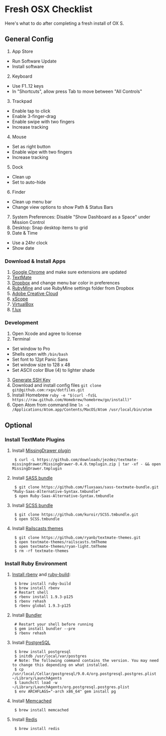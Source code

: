 # Fresh OSX Checklist

Here's what to do after completing a fresh install of OX S.

## General Config

1. App Store
 * Run Software Update
 * Install software
2. Keyboard
 * Use F1..12 keys
 * In "Shortcuts", allow press Tab to move between "All Controls"
3. Trackpad
 * Enable tap to click
 * Enable 3-finger-drag
 * Enable swipe with two fingers
 * Increase tracking
4. Mouse
 * Set as right button
 * Enable wipe with two fingers
 * Increase tracking
5. Dock
 * Clean up
 * Set to auto-hide
6. Finder
 * Clean up menu bar
 * Change view options to show Path & Status Bars
7. System Preferences: Disable "Show Dashboard as a Space" under Mission Control
8. Desktop: Snap desktop items to grid
9. Date & Time
 * Use a 24hr clock
 * Show date


### Download & Install Apps

1. [Google Chrome](https://www.google.com/chrome/) and make sure extensions are updated
2. [TextMate](http://macromates.com/download)
3. [Dropbox](https://www.dropbox.com/downloading?os=mac) and change menu bar color in preferences
4. [RubyMine](http://www.jetbrains.com/ruby/) and use RubyMine settings folder from Dropbox
5. [Adobe Creative Cloud](https://creative.adobe.com/)
6. [xScope](http://iconfactory.com/software/xscope)
7. [VirtualBox](https://www.virtualbox.org/wiki/Downloads)
8. [f.lux](http://justgetflux.com/)


### Development

1. Open Xcode and agree to license
2. Terminal
 * Set window to Pro
 * Shells open with `/bin/bash`
 * Set font to 12pt Panic Sans
 * Set window size to 128 x 48
 * Set ASCII color Blue (4) to lighter shade
3. [Generate SSH Key](https://help.github.com/articles/generating-ssh-keys)
4. Download and install config files
  `git clone git@github.com:rxgx/dotfiles.git`
5. Install Homebrew
  `ruby -e "$(curl -fsSL https://raw.github.com/Homebrew/homebrew/go/install)"`
6. Open Atom from command line
  `ln -s /Applications/Atom.app/Contents/MacOS/Atom /usr/local/bin/atom`


## Optional

### Install TextMate Plugins

1. Install [MissingDrawer plugin](https://github.com/jezdez/textmate-missingdrawer)

        $ curl -L https://github.com/downloads/jezdez/textmate-missingdrawer/MissingDrawer-0.4.0.tmplugin.zip | tar -xf - && open MissingDrawer.tmplugin

2. Install [SASS bundle](https://github.com/fluxsaas/sass-textmate-bundle)

        $ git clone https://github.com/fluxsaas/sass-textmate-bundle.git "Ruby-Saas-Alternative-Syntax.tmbundle"
        $ open Ruby-Saas-Alternative-Syntax.tmbundle

3. Install [SCSS bundle](https://github.com/kuroir/SCSS.tmbundle)

        $ git clone https://github.com/kuroir/SCSS.tmbundle.git
        $ open SCSS.tmbundle

4. Install [Railscasts themes](https://github.com/ryanb/textmate-themes)

        $ git clone https://github.com/ryanb/textmate-themes.git
        $ open textmate-themes/railscasts.tmTheme
        $ open textmate-themes/ryan-light.tmTheme
        $ rm -rf textmate-themes

### Install Ruby Environment

1. [Install rbenv](https://github.com/sstephenson/rbenv#section_2) and [ruby-build](https://github.com/sstephenson/ruby-build):

        $ brew install ruby-build
        $ brew install rbenv
        # Restart shell
        $ rbenv install 1.9.3-p125
        $ rbenv rehash
        $ rbenv global 1.9.3-p125

2. Install [Bundler](http://gembundler.com/)

        # Restart your shell before running
        $ gem install bundler --pre
        $ rbenv rehash

3. Install [PostgreSQL](http://www.postgresql.org/)

        $ brew install postgresql
        $ initdb /usr/local/var/postgres
        # Note: The following command contains the version. You may need to change this depending on what installed.
        $ cp /usr/local/Cellar/postgresql/9.0.4/org.postgresql.postgres.plist ~/Library/LaunchAgents
        $ launchctl load -w ~/Library/LaunchAgents/org.postgresql.postgres.plist
        $ env ARCHFLAGS="-arch x86_64" gem install pg

4. Install [Memcached](http://memcached.org/)

        $ brew install memcached

5. Install [Redis](http://redis.io/)

        $ brew install redis
